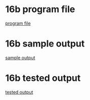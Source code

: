 # 16b program file
[program file](program.png)

# 16b sample output
[sample output](sampleoutput.png)

# 16b tested output
[tested output](testedoutput.png)
